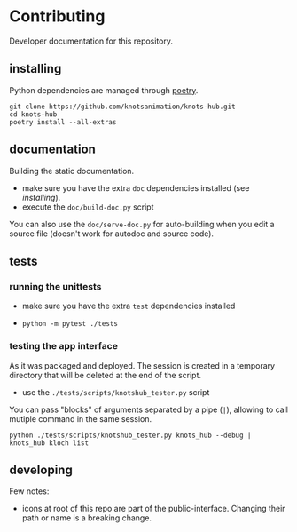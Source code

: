 # Contributing

Developer documentation for this repository.

## installing

Python dependencies are managed through [poetry](https://python-poetry.org/).

```shell
git clone https://github.com/knotsanimation/knots-hub.git
cd knots-hub
poetry install --all-extras
```

## documentation

Building the static documentation.

- make sure you have the extra `doc` dependencies installed (see _installing_).
- execute the `doc/build-doc.py` script

You can also use the `doc/serve-doc.py` for auto-building when
you edit a source file (doesn't work for autodoc and source code).

## tests

### running the unittests

- make sure you have the extra `test` dependencies installed 
- ```shell
  python -m pytest ./tests  
  ```

### testing the app interface

As it was packaged and deployed. The session is created in a temporary
directory that will be deleted at the end of the script.

- use the `./tests/scripts/knotshub_tester.py` script

You can pass "blocks" of arguments separated by a pipe (`|`), allowing
to call mutiple command in the same session.

```shell
python ./tests/scripts/knotshub_tester.py knots_hub --debug | knots_hub kloch list
```

## developing

Few notes:

- icons at root of this repo are part of the public-interface. Changing their
  path or name is a breaking change.  
